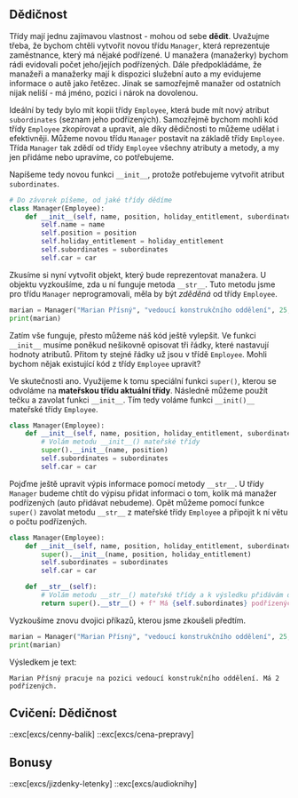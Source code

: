 ## Dědičnost

Třídy mají jednu zajímavou vlastnost - mohou od sebe **dědit**. Uvažujme třeba, že bychom chtěli vytvořit novou třídu `Manager`, která reprezentuje zaměstnance, který má nějaké podřízené. U manažera (manažerky) bychom rádi evidovali počet jeho/jejích podřízených. Dále předpokládáme, že manažeři a manažerky mají k dispozici služební auto a my evidujeme informace o autě jako řetězec. Jinak se samozřejmě manažer od ostatních nijak neliší - má jméno, pozici i nárok na dovolenou.

Ideální by tedy bylo mít kopii třídy `Employee`, která bude mít nový atribut `subordinates` (seznam jeho podřízených). Samozřejmě bychom mohli kód třídy `Employee` zkopírovat a upravit, ale díky dědičnosti to můžeme udělat i efektivněji. Můžeme novou třídu `Manager` postavit na základě třídy `Employee`. Třída `Manager` tak zdědí od třídy `Employee` všechny atributy a metody, a my jen přidáme nebo upravíme, co potřebujeme.

Napíšeme tedy novou funkci `__init__`, protože potřebujeme vytvořit atribut `subordinates`.

```py
# Do závorek píšeme, od jaké třídy dědíme
class Manager(Employee):
    def __init__(self, name, position, holiday_entitlement, subordinates, car):
        self.name = name
        self.position = position
        self.holiday_entitlement = holiday_entitlement
        self.subordinates = subordinates
        self.car = car
```

Zkusíme si nyní vytvořit objekt, který bude reprezentovat manažera. U objektu vyzkoušíme, zda u ní funguje metoda `__str__`. Tuto metodu jsme pro třídu `Manager` neprogramovali, měla by být *zděděná* od třídy `Employee`.

```py
marian = Manager("Marian Přísný", "vedoucí konstrukčního oddělení", 25, 2, "Škoda Octavia 1.5 TSI")
print(marian)
```

Zatím vše funguje, přesto můžeme náš kód ještě vylepšit. Ve funkci `__init__` musíme poněkud nešikovně opisovat tři řádky, které nastavují hodnoty atributů. Přitom ty stejné řádky už jsou v třídě `Employee`. Mohli bychom nějak existující kód z třídy `Employee` upravit?

Ve skutečnosti ano. Využijeme k tomu speciální funkci `super()`, kterou se odvoláme na **mateřskou třídu aktuální třídy**. Následně můžeme použít tečku a zavolat funkci `__init__`. Tím tedy voláme funkci `__init()__` mateřské třídy `Employee`.

```py
class Manager(Employee):
    def __init__(self, name, position, holiday_entitlement, subordinates, car):
        # Volám metodu __init__() mateřské třídy
        super().__init__(name, position)
        self.subordinates = subordinates
        self.car = car
```

Pojďme ještě upravit výpis informace pomocí metody `__str__`. U třídy `Manager` budeme chtít do výpisu přidat informaci o tom, kolik má manažer podřízených (auto přidávat nebudeme). Opět můžeme pomocí funkce `super()` zavolat metodu `__str__` z mateřské třídy `Employee` a připojit k ní větu o počtu podřízených.

```py
class Manager(Employee):
    def __init__(self, name, position, holiday_entitlement, subordinates, car):
        super().__init__(name, position, holiday_entitlement)
        self.subordinates = subordinates
        self.car = car

    def __str__(self):
        # Volám metodu __str__() mateřské třídy a k výsledku přidávám další řetězec
        return super().__str__() + f" Má {self.subordinates} podřízených."
```

Vyzkoušíme znovu dvojici příkazů, kterou jsme zkoušeli předtím.

```py
marian = Manager("Marian Přísný", "vedoucí konstrukčního oddělení", 25, 2, "Škoda Octavia")
print(marian)
```

Výsledkem je text:

```
Marian Přísný pracuje na pozici vedoucí konstrukčního oddělení. Má 2 podřízených.
```

## Cvičení: Dědičnost

::exc[excs/cenny-balik]
::exc[excs/cena-prepravy]

## Bonusy

::exc[excs/jizdenky-letenky]
::exc[excs/audioknihy]
